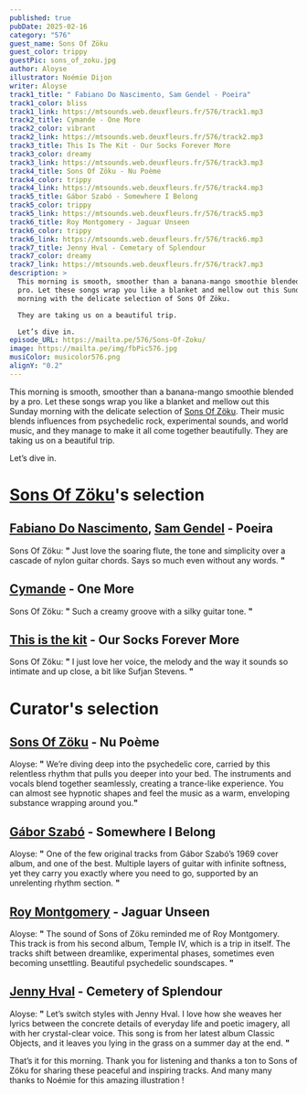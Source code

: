 ```yaml
---
published: true
pubDate: 2025-02-16
category: "576"
guest_name: Sons Of Zöku
guest_color: trippy
guestPic: sons_of_zoku.jpg
author: Aloyse
illustrator: Noémie Dijon
writer: Aloyse
track1_title: " Fabiano Do Nascimento, Sam Gendel - Poeira"
track1_color: bliss
track1_link: https://mtsounds.web.deuxfleurs.fr/576/track1.mp3
track2_title: Cymande - One More
track2_color: vibrant
track2_link: https://mtsounds.web.deuxfleurs.fr/576/track2.mp3
track3_title: This Is The Kit - Our Socks Forever More
track3_color: dreamy
track3_link: https://mtsounds.web.deuxfleurs.fr/576/track3.mp3
track4_title: Sons Of Zöku - Nu Poème
track4_color: trippy
track4_link: https://mtsounds.web.deuxfleurs.fr/576/track4.mp3
track5_title: Gábor Szabó - Somewhere I Belong
track5_color: trippy
track5_link: https://mtsounds.web.deuxfleurs.fr/576/track5.mp3
track6_title: Roy Montgomery - Jaguar Unseen
track6_color: trippy
track6_link: https://mtsounds.web.deuxfleurs.fr/576/track6.mp3
track7_title: Jenny Hval - Cemetary of Splendour
track7_color: dreamy
track7_link: https://mtsounds.web.deuxfleurs.fr/576/track7.mp3
description: >
  This morning is smooth, smoother than a banana-mango smoothie blended by a
  pro. Let these songs wrap you like a blanket and mellow out this Sunday
  morning with the delicate selection of Sons Of Zöku.

  They are taking us on a beautiful trip. 

  Let’s dive in.
episode_URL: https://mailta.pe/576/Sons-Of-Zoku/
image: https://mailta.pe/img/fbPic576.jpg
musiColor: musicolor576.png
alignY: "0.2"
---
```

This morning is smooth, smoother than a banana-mango smoothie blended by a pro. Let these songs wrap you like a blanket and mellow out this Sunday morning with the delicate selection of [Sons Of Zöku](https://sonsofzoku.bandcamp.com/). Their music blends influences from psychedelic rock, experimental sounds, and world music, and they manage to make it all come together beautifully. They are taking us on a beautiful trip. 

Let’s dive in.

# [Sons Of Zöku](https://sonsofzoku.bandcamp.com/)'s selection

## [Fabiano Do Nascimento](https://fabianomusic.com/), [Sam Gendel](https://samgendel.bandcamp.com/) - Poeira

 Sons Of Zöku: **"** Just love the soaring flute, the tone and simplicity over a cascade of nylon guitar chords. Says so much even without any words. **"** 

## [Cymande](https://cymande.bandcamp.com/album/promised-heights) - One More

 Sons Of Zöku: **"** Such a creamy groove with a silky guitar tone. **"** 

## [This is the kit](https://titk.cargo.site/) - Our Socks Forever More

 Sons Of Zöku: **"** I just love her voice, the melody and the way it sounds so intimate and up close, a bit like Sufjan Stevens. **"** 

# Curator's selection

## [Sons Of Zöku](https://sonsofzoku.bandcamp.com/) - Nu Poème

 Aloyse: **"** We’re diving deep into the psychedelic core, carried by this relentless rhythm that pulls you deeper into your bed. The instruments and vocals blend together seamlessly, creating a trance-like experience. You can almost see hypnotic shapes and feel the music as a warm, enveloping substance wrapping around you.**"** 

## [Gábor Szabó](https://gaborszabo.bandcamp.com/album/1969) - Somewhere I Belong

 Aloyse: **"** One of the few original tracks from Gábor Szabó’s 1969 cover album, and one of the best. Multiple layers of guitar with infinite softness, yet they carry you exactly where you need to go, supported by an unrelenting rhythm section. **"** 

## [Roy Montgomery](https://roymontgomery.bandcamp.com/album/temple-iv) - Jaguar Unseen

 Aloyse: **"** The sound of Sons of Zöku reminded me of Roy Montgomery. This track is from his second album, Temple IV, which is a trip in itself. The tracks shift between dreamlike, experimental phases, sometimes even becoming unsettling. Beautiful psychedelic soundscapes. **"** 

## [Jenny Hval](https://www.jennyhval.com/) - Cemetery of Splendour

 Aloyse: **"** Let’s switch styles with Jenny Hval. I love how she weaves her lyrics between the concrete details of everyday life and poetic imagery, all with her crystal-clear voice. This song is from her latest album Classic Objects, and it leaves you lying in the grass on a summer day at the end. **"** 

 That’s it for this morning. Thank you for listening and thanks a ton to Sons of Zöku for sharing these peaceful and inspiring tracks. And many many thanks to Noémie for this amazing illustration !
